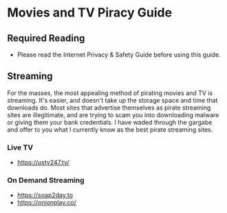 # Movies and TV Piracy Guide

## Required Reading

- Please read the Internet Privacy & Safety Guide before using this guide.

## Streaming

For the masses, the most appealing method of pirating movies and TV is streaming. It's easier, and doesn't take up the storage space and time that downloads do. Most sites that advertise themselves as pirate streaming sites are illegitimate, and are trying to scam you into downloading malware or giving them your bank credentials. I have waded through the gargabe and offer to you what I currently know as the best pirate streaming sites. 

### Live TV
- https://ustv247.tv/

### On Demand Streaming
- https://soap2day.to
- https://onionplay.co/
